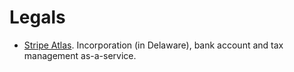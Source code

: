 # Legals

- [Stripe Atlas](https://stripe.com/atlas). Incorporation (in Delaware), bank account and tax management as-a-service.
